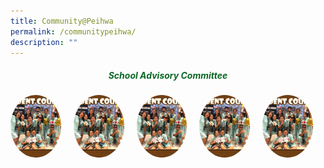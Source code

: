 ```yaml
---
title: Community@Peihwa
permalink: /communitypeihwa/
description: ""
---
```

<h5 style="color:#0B6623; text-align:center;">School Advisory Committee</h5>

<div style="display: flex; justify-content: center;" class="image-container"> 
	<div style="border-radius: 50%; overflow: hidden; width: 100px;height: 100px;margin-right: 20px;" class="circle-image"> 
		<img alt="Description of image 1" style="width: 100%;height: 100%; object-fit: cover;" src="/images/AlbumStudCounsellor3.jpeg">      
	</div>
			<div style="border-radius: 50%; overflow: hidden; width: 100px;height: 100px;margin-right: 20px;" class="circle-image"> 
		<img alt="Description of image 1" style="width: 100%;height: 100%; object-fit: cover;" src="/images/AlbumStudCounsellor3.jpeg">      
	</div>
		<div style="border-radius: 50%; overflow: hidden; width: 100px;height: 100px;margin-right: 20px;" class="circle-image"> 
		<img alt="Description of image 1" style="width: 100%;height: 100%; object-fit: cover;" src="/images/AlbumStudCounsellor3.jpeg">      
	</div>
		<div style="border-radius: 50%; overflow: hidden; width: 100px;height: 100px;margin-right: 20px;" class="circle-image"> 
		<img alt="Description of image 1" style="width: 100%;height: 100%; object-fit: cover;" src="/images/AlbumStudCounsellor3.jpeg">      
	</div>
		<div style="border-radius: 50%; overflow: hidden; width: 100px;height: 100px;margin-right: 20px;" class="circle-image"> 
		<img alt="Description of image 1" style="width: 100%;height: 100%; object-fit: cover;" src="/images/AlbumStudCounsellor3.jpeg">      
	</div>
	
</div>